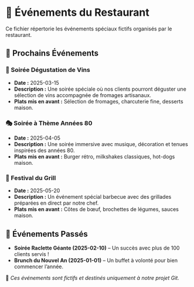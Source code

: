 # 🎉 Événements du Restaurant

Ce fichier répertorie les événements spéciaux fictifs organisés par le restaurant.

## 📅 Prochains Événements

### 🍷 Soirée Dégustation de Vins
- **Date :** 2025-03-15
- **Description :** Une soirée spéciale où nos clients pourront déguster une sélection de vins accompagnée de fromages artisanaux.
- **Plats mis en avant :** Sélection de fromages, charcuterie fine, desserts maison.

### 🎭 Soirée à Thème Années 80
- **Date :** 2025-04-05
- **Description :** Une soirée immersive avec musique, décoration et tenues inspirées des années 80.
- **Plats mis en avant :** Burger rétro, milkshakes classiques, hot-dogs maison.

### 🥩 Festival du Grill
- **Date :** 2025-05-20
- **Description :** Un événement spécial barbecue avec des grillades préparées en direct par notre chef.
- **Plats mis en avant :** Côtes de bœuf, brochettes de légumes, sauces maison.

## 🏅 Événements Passés

- **Soirée Raclette Géante (2025-02-10)** – Un succès avec plus de 100 clients servis !
- **Brunch du Nouvel An (2025-01-01)** – Un buffet à volonté pour bien commencer l’année.

📌 *Ces événements sont fictifs et destinés uniquement à notre projet Git.*

